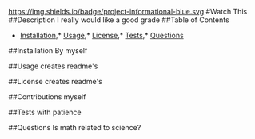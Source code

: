 
https://img.shields.io/badge/project-informational-blue.svg
#Watch This
##Description
I really would like a good grade
##Table of Contents
* [Installation](#installation),* [Usage](#usage),* [License](#license),* [Tests](#tests),* [Questions](#questions)

##Installation
By myself

##Usage
creates readme's

##License
creates readme's

##Contributions
myself

##Tests
with patience

##Questions
Is math related to science?
